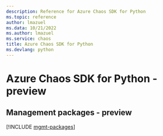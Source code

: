 ```yaml
---
description: Reference for Azure Chaos SDK for Python
ms.topic: reference
author: lmazuel
ms.data: 10/21/2022
ms.author: lmazuel
ms.service: chaos
title: Azure Chaos SDK for Python
ms.devlang: python
---
```

# Azure Chaos SDK for Python - preview

## Management packages - preview
[!INCLUDE [mgmt-packages](chaos-mgmt-index.md)]